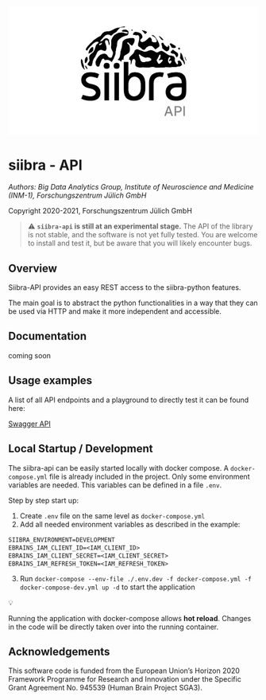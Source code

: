 <p align="center">
    <img src="images/siibra-api.jpeg" width="600">
</p>

# siibra - API 

*Authors: Big Data Analytics Group, Institute of Neuroscience and Medicine (INM-1), Forschungszentrum Jülich GmbH*

Copyright 2020-2021, Forschungszentrum Jülich GmbH

> :warning: **`siibra-api` is still at an experimental stage.** The API of the library is not
stable, and the software is not yet fully tested. You are welcome to install and
test it, but be aware that you will likely encounter bugs.

## Overview

Siibra-API provides an easy REST access to the siibra-python features.

The main goal is to abstract the python functionalities in a way that they can be used via HTTP and make it more independent and accessible.

## Documentation

coming soon

## Usage examples

A list of all API endpoints and a playground to directly test it can be found here:

[Swagger API](https://siibra-api.apps-dev.hbp.eu/v1_0/docs#/)

## Local Startup / Development


The siibra-api can be easily started locally with docker compose.
A `docker-compose.yml` file is already included in the project. 
Only some environment variables are needed. This variables can be defined in a file `.env`.

Step by step start up:

1. Create `.env` file on the same level as `docker-compose.yml`
2. Add all needed environment variables as described in the example:

``` 
SIIBRA_ENVIRONMENT=DEVELOPMENT
EBRAINS_IAM_CLIENT_ID=<IAM_CLIENT_ID>
EBRAINS_IAM_CLIENT_SECRET=<IAM_CLIENT_SECRET>
EBRAINS_IAM_REFRESH_TOKEN=<IAM_REFRESH_TOKEN>
```

3. Run `docker-compose --env-file ./.env.dev -f docker-compose.yml -f docker-compose-dev.yml up -d` to start the application

:bulb: 

Running the application with docker-compose allows **hot reload**.
Changes in the code will be directly taken over into the running container. 


## Acknowledgements

This software code is funded from the European Union’s Horizon 2020 Framework
Programme for Research and Innovation under the Specific Grant Agreement No.
945539 (Human Brain Project SGA3).
